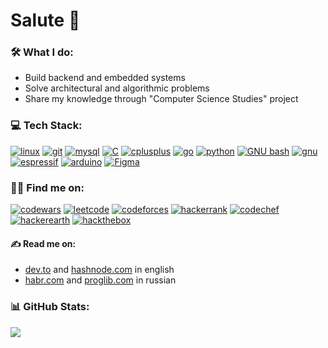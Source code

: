 # Salute 👋

### 🛠 What I do:
- Build backend and embedded systems
- Solve architectural and algorithmic problems
- Share my knowledge through "Computer Science Studies" project

### 💻 Tech Stack:
<a href='https://github.com/amirdev0' target="_blank"><img alt='linux' src='https://img.shields.io/badge/linux-100000?style=for-the-badge&logo=linux&logoColor=5fa9c9&labelColor=f0f0f0&color=5fa9c9'/></a>
<a href='https://github.com/amirdev0' target="_blank"><img alt='git' src='https://img.shields.io/badge/git-100000?style=for-the-badge&logo=git&logoColor=5fa9c9&labelColor=f0f0f0&color=5fa9c9'/></a>
<a href='https://github.com/amirdev0' target="_blank"><img alt='mysql' src='https://img.shields.io/badge/mysql-100000?style=for-the-badge&logo=mysql&logoColor=5fa9c9&labelColor=f0f0f0&color=5fa9c9'/></a>
<a href='https://github.com/amirdev0' target="_blank"><img alt='C' src='https://img.shields.io/badge/C-100000?style=for-the-badge&logo=C&logoColor=5fa9c9&labelColor=f0f0f0&color=5fa9c9'/></a>
<a href='https://github.com/amirdev0' target="_blank"><img alt='cplusplus' src='https://img.shields.io/badge/C++-100000?style=for-the-badge&logo=cplusplus&logoColor=5fa9c9&labelColor=f0f0f0&color=5fa9c9'/></a>
<a href='https://github.com/amirdev0' target="_blank"><img alt='go' src='https://img.shields.io/badge/golang-100000?style=for-the-badge&logo=go&logoColor=5fa9c9&labelColor=f0f0f0&color=5fa9c9'/></a>
<a href='https://github.com/amirdev0' target="_blank"><img alt='python' src='https://img.shields.io/badge/python-100000?style=for-the-badge&logo=python&logoColor=5fa9c9&labelColor=f0f0f0&color=5fa9c9'/></a>
<a href='https://github.com/amirdev0' target="_blank"><img alt='GNU bash' src='https://img.shields.io/badge/bash-100000?style=for-the-badge&logo=GNU bash&logoColor=5fa9c9&labelColor=f0f0f0&color=5fa9c9'/></a>
<a href='https://github.com/amirdev0' target="_blank"><img alt='gnu' src='https://img.shields.io/badge/gnu_make-100000?style=for-the-badge&logo=gnu&logoColor=5fa9c9&labelColor=f0f0f0&color=5fa9c9'/></a>
<a href='https://github.com/amirdev0' target="_blank"><img alt='espressif' src='https://img.shields.io/badge/espressif-100000?style=for-the-badge&logo=espressif&logoColor=5fa9c9&labelColor=f0f0f0&color=5fa9c9'/></a>
<a href='https://github.com/amirdev0' target="_blank"><img alt='arduino' src='https://img.shields.io/badge/arduino-100000?style=for-the-badge&logo=arduino&logoColor=5fa9c9&labelColor=f0f0f0&color=5fa9c9'/></a>
<a href='https://github.com/amirdev0' target="_blank"><img alt='Figma' src='https://img.shields.io/badge/Figma-100000?style=for-the-badge&logo=Figma&logoColor=5fa9c9&labelColor=f0f0f0&color=5fa9c9'/></a>

### 👨‍💻 Find me on:
<a href='https://www.codewars.com/users/amirdev0' target="_blank"><img alt='codewars' src='https://img.shields.io/badge/codewars-100000?style=flat&logo=codewars&logoColor=f0f0f0&labelColor=5fa9c9&color=5fa9c9'/></a>
<a href='https://leetcode.com/amirdev0/' target="_blank"><img alt='leetcode' src='https://img.shields.io/badge/leetcode-100000?style=flat&logo=leetcode&logoColor=f0f0f0&labelColor=5fa9c9&color=5fa9c9'/></a>
<a href='https://codeforces.com/profile/amig0' target="_blank"><img alt='codeforces' src='https://img.shields.io/badge/codeforces-100000?style=flat&logo=codeforces&logoColor=f0f0f0&labelColor=5fa9c9&color=5fa9c9'/></a>
<a href='https://www.hackerrank.com/profile/amirdev0' target="_blank"><img alt='hackerrank' src='https://img.shields.io/badge/hackerrank-100000?style=flat&logo=hackerrank&logoColor=f0f0f0&labelColor=5fa9c9&color=5fa9c9'/></a>
<a href='https://www.codechef.com/users/amirdev0' target="_blank"><img alt='codechef' src='https://img.shields.io/badge/codechef-100000?style=flat&logo=codechef&logoColor=f0f0f0&labelColor=5fa9c9&color=5fa9c9'/></a>
<a href='https://www.hackerearth.com/@amirdev0' target="_blank"><img alt='hackerearth' src='https://img.shields.io/badge/hackerearth-100000?style=flat&logo=hackerearth&logoColor=f0f0f0&labelColor=5fa9c9&color=5fa9c9'/></a>
<a href='' target="_blank"><img alt='hackthebox' src='https://img.shields.io/badge/hackthebox-100000?style=flat&logo=hackthebox&logoColor=f0f0f0&labelColor=5fa9c9&color=5fa9c9'/></a>

#### ✍️ Read me on:
- [dev.to](https://dev.to/amirdev0) and [hashnode.com](https://hashnode.com/@amirdev0) in english
- [habr.com](https://habr.com/ru/users/amirdev0/) and [proglib.com](https://proglib.io/u/amirdev0) in russian

### 📊 GitHub Stats:
![](https://github-readme-stats.vercel.app/api/top-langs/?username=amirdev0&theme=default&hide_border=false&include_all_commits=false&count_private=false&layout=compact)
